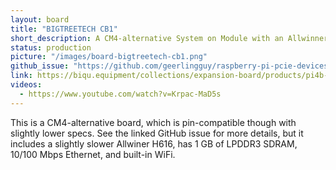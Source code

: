 ```yaml
---
layout: board
title: "BIGTREETECH CB1"
short_description: A CM4-alternative System on Module with an Allwinner H616.
status: production
picture: "/images/board-bigtreetech-cb1.png"
github_issue: "https://github.com/geerlingguy/raspberry-pi-pcie-devices/issues/479"
link: https://biqu.equipment/collections/expansion-board/products/pi4b-adapter-v1-0?variant=39847230242914
videos:
  - https://www.youtube.com/watch?v=Krpac-MaD5s
---
```

This is a CM4-alternative board, which is pin-compatible though with slightly lower specs. See the linked GitHub issue for more details, but it includes a slightly slower Allwiner H616, has 1 GB of LPDDR3 SDRAM, 10/100 Mbps Ethernet, and built-in WiFi.
